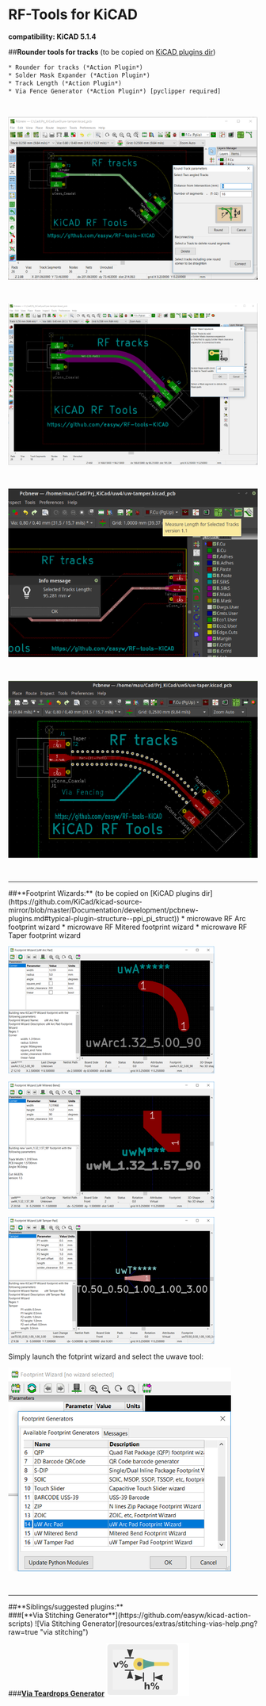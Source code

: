 # RF-Tools for KiCAD
**compatibility: KiCAD 5.1.4**

##**Rounder tools for tracks**
(to be copied on [KiCAD plugins dir](https://github.com/KiCad/kicad-source-mirror/blob/master/Documentation/development/pcbnew-plugins.md#typical-plugin-structure--ppi_pi_struct))

    * Rounder for tracks (*Action Plugin*)
    * Solder Mask Expander (*Action Plugin*)
    * Track Length (*Action Plugin*)
    * Via Fence Generator (*Action Plugin*) [pyclipper required]

<br/>

[![Tracks Rounder](resources/tracks-rounder-preview.png?raw=true "Tracks Rounder")](resources/tracks-rounder.gif?raw=true "Tracks Rounder")

<br/>

[![Solder Mask Expander](resources/solder-mask-expander-preview.png?raw=true "Solder Mask Expander")](resources/solder-mask-expander.gif?raw=true "Solder Mask Expander")

<br/>

[![Track Lenght](resources/track-length-preview.png?raw=true "Track Lenght")](resources/track-length.png?raw=true "Track Lenght")

<br/>

[![Via Fence Generator](resources/via-fencing-preview.png?raw=true "Via Fence Generator")](resources/via-fencing.png?raw=true "Via Fence Generator")

<br/>
<hr>
##**Footprint Wizards:**
(to be copied on [KiCAD plugins dir](https://github.com/KiCad/kicad-source-mirror/blob/master/Documentation/development/pcbnew-plugins.md#typical-plugin-structure--ppi_pi_struct))
	* microwave RF Arc footprint wizard
	* microwave RF Mitered footprint wizard
	* microwave RF Taper footprint wizard


[![microwave RF Arc](resources/uwave-Arc-footprint-preview.png?raw=true "microwave RF Arc")](resources/uwave-Arc-footprint.gif?raw=true "microwave RF Arc")

[![microwave RF Mitered](resources/uwave-Mitered-footprint-preview.png?raw=true "microwave RF Mitered")](resources/uwave-Mitered-footprint.gif?raw=true "microwave RF Mitered")

[![microwave RF Taper](resources/uwave-Tamper-footprint-preview.png?raw=true "microwave RF Taper")](resources/uwave-Tamper-footprint.gif?raw=true "microwave RF Taper")

Simply launch the fotprint wizard and select the uwave tool:

![microwave RF Wizards](resources/uw-footprint-wizards.png?raw=true "microwave RF Wizards")

<br>
<hr>
##**Siblings/suggested plugins:**<br>
###[**Via Stitching Generator**](https://github.com/easyw/kicad-action-scripts)
![Via Stitching Generator](resources/extras/stitching-vias-help.png?raw=true "via stitching")


###[**Via Teardrops Generator**](https://github.com/NilujePerchut/kicad_scripts)
![Via Teardrops Generator](resources/extras/teardrops-help.png?raw=true "teardrops")
